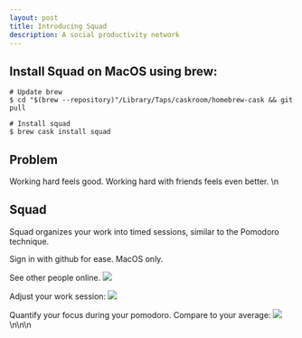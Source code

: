 ```yaml
---
layout: post
title: Introducing Squad
description: A social productivity network
---
```


## Install Squad on MacOS using brew: ##

```
# Update brew
$ cd "$(brew --repository)"/Library/Taps/caskroom/homebrew-cask && git pull

# Install squad
$ brew cask install squad
```

## Problem ##
Working hard feels good. Working hard with friends feels even better.
\n
## Squad ##

Squad organizes your work into timed sessions, similar to the Pomodoro
technique.

Sign in with github for ease. MacOS only.

See other people online.
![](https://image.ibb.co/huoKDv/Screen_Shot_2017_03_26_at_8_07_20_PM.png)

Adjust your work session:
![](https://preview.ibb.co/iEuLLa/Screen_Shot_2017_03_26_at_8_10_40_PM.png)

Quantify your focus during your pomodoro. Compare to your average:
![](https://image.ibb.co/dY770a/Screen_Shot_2017_03_26_at_8_11_12_PM.png)
\n\n\n


